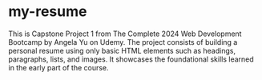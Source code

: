 # my-resume
This is Capstone Project 1 from The Complete 2024 Web Development Bootcamp by Angela Yu on Udemy. The project consists of building a personal resume using only basic HTML elements such as headings, paragraphs, lists, and images. It showcases the foundational skills learned in the early part of the course.
